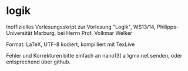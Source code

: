 logik
=====

Inoffizielles Vorlesungsskript zur Vorlesung "Logik", WS13/14, Philipps-Universität Marburg, bei Herrn Prof. Volkmar Welker

Format: LaTeX, UTF-8 kodiert, kompilliert mit TexLive

Fehler und Korrekturen bitte einfach an nano13( a )gmx.net senden, oder entsprechend über github.
